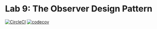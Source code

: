 # Lab 9: The Observer Design Pattern
[![CircleCI](https://dl.circleci.com/status-badge/img/gh/1939123/lab9/tree/main.svg?style=svg)](https://dl.circleci.com/status-badge/redirect/gh/1939123/lab9/tree/main) [![codecov](https://codecov.io/gh/1939123/lab9/graph/badge.svg?token=GRQRKKWZ5M)](https://codecov.io/gh/1939123/lab9)
